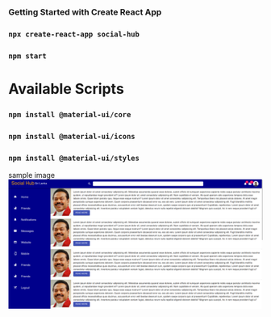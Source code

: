 ### Getting Started with Create React App

### `npx create-react-app social-hub`

### `npm start`

# Available Scripts

### `npm install @material-ui/core`

### `npm install @material-ui/icons`

### `npm install @material-ui/styles`

sample image
<img src="images/image2.png"/>

